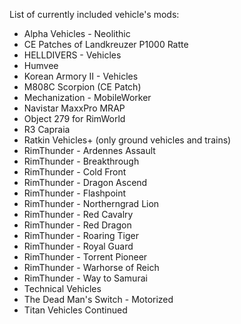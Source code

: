 List of currently included vehicle's mods:

- Alpha Vehicles - Neolithic
- CE Patches of Landkreuzer P1000 Ratte
- HELLDIVERS - Vehicles
- Humvee
- Korean Armory II - Vehicles
- M808C Scorpion (CE Patch)
- Mechanization - MobileWorker
- Navistar MaxxPro MRAP
- Object 279 for RimWorld
- R3 Capraia
- Ratkin Vehicles+ (only ground vehicles and trains)
- RimThunder - Ardennes Assault
- RimThunder - Breakthrough
- RimThunder - Cold Front
- RimThunder - Dragon Ascend
- RimThunder - Flashpoint
- RimThunder - Northerngrad Lion
- RimThunder - Red Cavalry
- RimThunder - Red Dragon
- RimThunder - Roaring Tiger
- RimThunder - Royal Guard
- RimThunder - Torrent Pioneer
- RimThunder - Warhorse of Reich
- RimThunder - Way to Samurai
- Technical Vehicles
- The Dead Man's Switch - Motorized
- Titan Vehicles Continued
